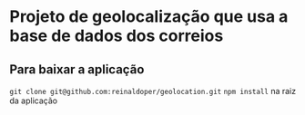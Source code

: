 # Projeto de geolocalização que usa a base de dados dos correios
## Para baixar a aplicação
`git clone git@github.com:reinaldoper/geolocation.git`
`npm install` na raiz da aplicação
